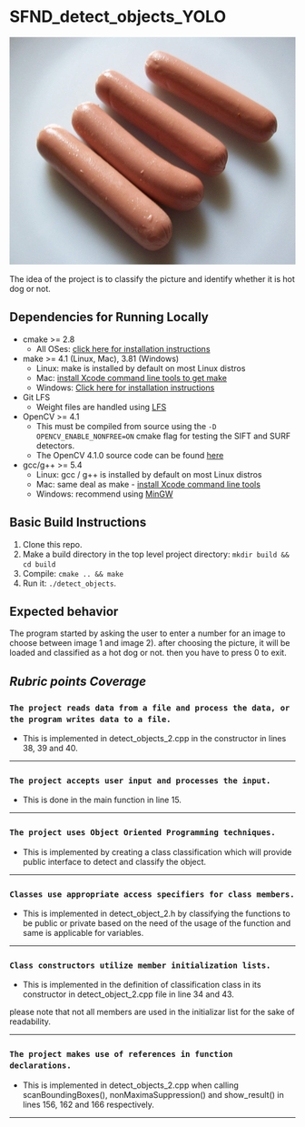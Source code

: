# SFND_detect_objects_YOLO

<img src="images/hotdog.png" width="600" height="400" />

The idea of the project is to classify the picture and identify whether it is hot dog or not.

## Dependencies for Running Locally
* cmake >= 2.8
  * All OSes: [click here for installation instructions](https://cmake.org/install/)
* make >= 4.1 (Linux, Mac), 3.81 (Windows)
  * Linux: make is installed by default on most Linux distros
  * Mac: [install Xcode command line tools to get make](https://developer.apple.com/xcode/features/)
  * Windows: [Click here for installation instructions](http://gnuwin32.sourceforge.net/packages/make.htm)
* Git LFS
  * Weight files are handled using [LFS](https://git-lfs.github.com/)
* OpenCV >= 4.1
  * This must be compiled from source using the `-D OPENCV_ENABLE_NONFREE=ON` cmake flag for testing the SIFT and SURF detectors.
  * The OpenCV 4.1.0 source code can be found [here](https://github.com/opencv/opencv/tree/4.1.0)
* gcc/g++ >= 5.4
  * Linux: gcc / g++ is installed by default on most Linux distros
  * Mac: same deal as make - [install Xcode command line tools](https://developer.apple.com/xcode/features/)
  * Windows: recommend using [MinGW](http://www.mingw.org/)

## Basic Build Instructions

1. Clone this repo.
2. Make a build directory in the top level project directory: `mkdir build && cd build`
3. Compile: `cmake .. && make`
4. Run it: `./detect_objects`.


## Expected behavior
The program started by asking the user to enter a number for an image to choose between image 1 and image 2).
after choosing the picture, it will be loaded and classified as a hot dog or not. 
then you have to press 0 to exit.


## ***Rubric points Coverage***

### `The project reads data from a file and process the data, or the program writes data to a file.` 
- This is implemented in detect_objects_2.cpp in the constructor in lines 38, 39 and 40. 
___


### `The project accepts user input and processes the input.` 
- This is done in the main function in line 15.

---

### `The project uses Object Oriented Programming techniques.` 
- This is implemented by creating a class classification which will provide public interface to detect and classify the object.

---

### `Classes use appropriate access specifiers for class members.` 
- This is implemented in detect_object_2.h by classifying the functions to be public or private based on the need of the usage of the function and same is applicable for variables.


---
### `Class constructors utilize member initialization lists.` 
- This is implemented in the definition of classification class in its constructor in detect_object_2.cpp file in line 34 and 43.

please note that not all members are used in the initializar list for the sake of readability.

---

### `The project makes use of references in function declarations.` 
- This is implemented in detect_objects_2.cpp when calling scanBoundingBoxes(), nonMaximaSuppression() and show_result() in lines 156, 162 and 166 respectively.

---










